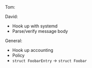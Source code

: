 Tom:

David:
* Hook up with systemd
* Parse/verify message body

General:
* Hook up accounting
* Policy
* `struct FoobarEntry` -> `struct Foobar`